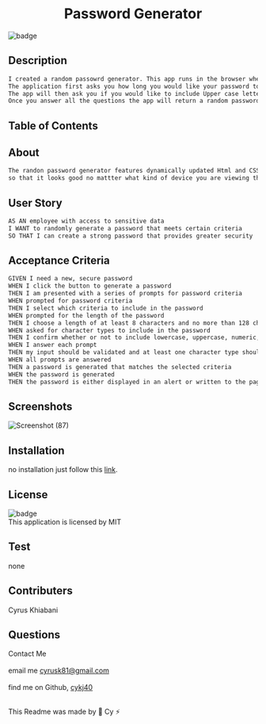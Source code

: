 
  <h1 align="center">Password Generator</h1>

  ![badge](https://img.shields.io/badge/license-MIT--brightgreen)<br />

  ## Description 
  
  ```md
  I created a random passowrd generator. This app runs in the browser when you click the generate password button. 
  The application first asks you how long you would like your password to be you can choose a password bewtween 8-30 characters long. 
  The app will then ask you if you would like to include Upper case letters, lowewr case letters, numbers and special characters. 
  Once you answer all the questions the app will return a random password of your specified length.
```
  ## Table of Contents
 

  ## About
  
  ```md
  The randon password generator features dynamically updated Html and CSS powered by Javascript.The app also has media screens in the css file 
  so that it looks good no mattter what kind of device you are viewing the app on.
```
  ## User Story
  
  ```md
  AS AN employee with access to sensitive data
I WANT to randomly generate a password that meets certain criteria
SO THAT I can create a strong password that provides greater security
```
  ## Acceptance Criteria
  
  ```md
  GIVEN I need a new, secure password
WHEN I click the button to generate a password
THEN I am presented with a series of prompts for password criteria
WHEN prompted for password criteria
THEN I select which criteria to include in the password
WHEN prompted for the length of the password
THEN I choose a length of at least 8 characters and no more than 128 characters
WHEN asked for character types to include in the password
THEN I confirm whether or not to include lowercase, uppercase, numeric, and/or special characters
WHEN I answer each prompt
THEN my input should be validated and at least one character type should be selected
WHEN all prompts are answered
THEN a password is generated that matches the selected criteria
WHEN the password is generated
THEN the password is either displayed in an alert or written to the page
  ```
  ## Screenshots
 ![Screenshot (87)](https://user-images.githubusercontent.com/102045473/201492308-f4734f84-9c83-4c3b-b441-8cb80606be2f.png)

  ## Installation
  no installation just follow this <a href="https://cykj40.github.io/password-generator/">link</a>.

  ## License
![badge](https://img.shields.io/badge/license-MIT--brightgreen)
<br />
This application is licensed by MIT

## Test 
none

## Contributers
Cyrus Khiabani

## Questions
Contact Me<br />
<br />
 email me cyrusk81@gmail.com<br />
 <br />
 find me on Github,  [cykj40](https://github.com/cykj40)<br />
<br /> 

This Readme was made by 🚀 Cy ⚡


